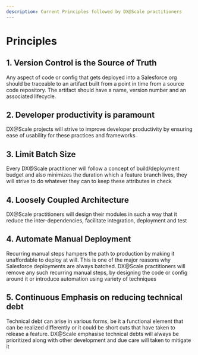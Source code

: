 ```yaml
---
description: Current Principles followed by DX@Scale practitioners
---
```


# Principles

## 1. Version Control is the Source of Truth

Any aspect of code or config that gets deployed into a Salesforce org should be traceable to an artifact built from a point in time from a source code repository. The artifact should have a name, version number and an associated lifecycle. 

## 2.  Developer productivity is paramount

DX@Scale projects will strive to improve developer productivity  by ensuring ease of usability for these practices and frameworks

## 3. Limit Batch Size

Every DX@Scale practitioner will follow a concept of build/deployment budget and also minimizes the duration which a feature branch lives, they will strive to do whatever they can to keep these attributes in check 

## 4. Loosely Coupled Architecture

DX@Scale practitioners will design their modules in such a way that it reduce the inter-dependencies, facilitate integration, deployment and test

## 4. Automate Manual Deployment

Recurring manual steps hampers the path to production by making it unaffordable to deploy at will.  This is one of the major reasons why Salesforce deployments are always batched. DX@Scale practitioners will remove any such recurring manual steps, by designing the code or config around it or introduce automation using variety of techniques

## 5. Continuous Emphasis on reducing technical debt

Technical debt can arise in various forms, be it a functional element that can be realized differently or it could be short cuts that have taken to release a feature. DX@Scale emphasise technical debts will always be prioritized along with other development and due care will taken to mitigate it

